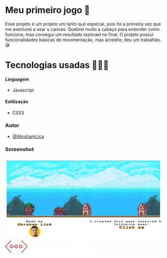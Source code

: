 
# Meu primeiro jogo 👾

Esse projeto é um projeto um tanto que especial, pois foi a primeira vez que me aventurei a usar o canvas. Quebrei muito a cabeça para entender como funciona, mas consegui um resultado razóvael no final. O projeto possui funcionalidades básicas de movimentação, mas acredite, deu um trabalhão. 😅

# Tecnologias usadas 👨🏻‍💻

#### Linguagem
- Javascript

#### Estilização
- CSS3



### Autor

- [@AbrahamLica](https://www.github.com/AbrahamLica)  


<h3>Screenshot</h3>
<img src="./assets/others/screenshot.png">


<img src="./assets/others/meu-logo-branco.png" width='300px'>



